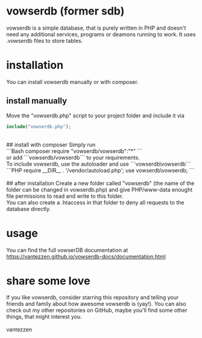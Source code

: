 # vowserdb (former sdb)
vowserdb is a simple database, that is purely written in PHP and doesn't need any additional services, programs or deamons running to work. It uses .vowserdb files to store tables.

# installation
You can install vowserdb manually or with composer.<br />
## install manually
Move the "vowserdb.php" script to your project folder and include it via<br />
```PHP
include("vowserdb.php");
```
<br />
## install with composer
Simply run
<br />
```Bash
composer require "vowserdb/vowserdb":"*"
```
<br />
or add ```vowserdb/vowserdb``` to your requirements.
<br />
To include vowserdb, use the autoloader and use ```vowserdb\vowserdb```
<br />
```PHP
require __DIR__ . '/vendor/autoload.php';
use vowserdb\vowserdb;
```
<br />
<br />
## after installation
Create a new folder called "vowserdb" (the name of the folder can be changed in vowserdb.php) and give PHP/www-data enought file permissions to read and write to this folder.<br />
You can also create a .htaccess in that folder to deny all requests to the database directly.

# usage
You can find the full vowserDB documentation at https://vantezzen.github.io/vowserdb-docs/documentation.html

# share some love
If you like vowserdb, consider starring this repository and telling your friends and family about how awesome vowserdb is (yay!).
You can also check out my other repositories on GitHub, maybe you'll find some other things, that might interest you.
<br />
<br />
vantezzen
